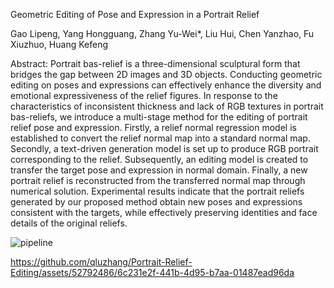 Geometric Editing of Pose and Expression in a Portrait Relief

Gao Lipeng, Yang Hongguang, Zhang Yu-Wei*, Liu Hui, Chen Yanzhao, Fu Xiuzhuo, Huang Kefeng

Abstract: Portrait bas-relief is a three-dimensional sculptural form that bridges the gap between 2D images and 3D objects. Conducting geometric editing on poses and expressions can effectively enhance the diversity and emotional expressiveness of the relief figures. In response to the characteristics of inconsistent thickness and lack of RGB textures in portrait bas-reliefs, we introduce a multi-stage method for the editing of portrait relief pose and expression. Firstly, a relief normal regression model is established to convert the relief normal map into a standard normal map. Secondly, a text-driven generation model is set up to produce RGB portrait corresponding to the relief. Subsequently, an editing model is created to transfer the target pose and expression in normal domain. Finally, a new portrait relief is reconstructed from the transferred normal map through numerical solution. Experimental results indicate that the portrait reliefs generated by our proposed method obtain new poses and expressions consistent with the targets, while effectively preserving identities and face details of the original reliefs.

![pipeline](https://github.com/qluzhang/Portrait-Relief-Editing/assets/52792486/5fdbcb05-1b76-4338-adb5-796aeae6007c)

https://github.com/qluzhang/Portrait-Relief-Editing/assets/52792486/6c231e2f-441b-4d95-b7aa-01487ead96da

